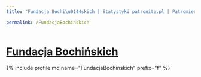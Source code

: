 ```yaml
---
title: "Fundacja Bochi\u0144skich | Statystyki patronite.pl | Patromierz"

permalink: /FundacjaBochinskich
---
```


# [Fundacja Bochińskich](https://patronite.pl/FundacjaBochinskich)

{% include profile.md name="FundacjaBochinskich" prefix="f" %}
